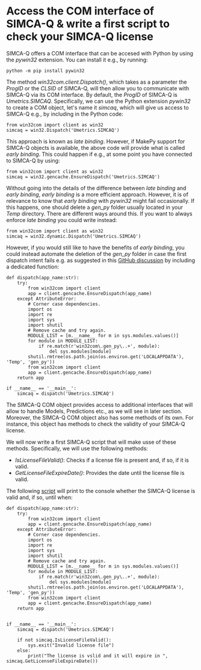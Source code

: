 # Access the COM interface of SIMCA-Q & write a first script to check your SIMCA-Q license

SIMCA-Q offers a COM interface that can be accesed with Python by using the *pywin32* extension. You can install it e.g., by running:
```
python -m pip install pywin32
```

The method *win32com.client.Dispatch()*, which takes as a parameter the *ProgID* or the *CLSID* of SIMCA-Q, will then allow you to communicate with SIMCA-Q via its COM interface. By default, the *ProgID* of SIMCA-Q is *Umetrics.SIMCAQ*. Specifically, we can use the Python extension *pywin32* to create a COM object, let's name it *simcaq*, which will give us access to SIMCA-Q e.g., by including in the Python code:
```
from win32com import client as win32
simcaq = win32.Dispatch('Umetrics.SIMCAQ')
```

This approach is known as *late binding*. However, if MakePy support for SIMCA-Q objects is available, the above code will provide what is called *early binding*. This could happen if e.g., at some point you have connected to SIMCA-Q by using:
```
from win32com import client as win32
simcaq = win32.gencache.EnsureDispatch('Umetrics.SIMCAQ')
```

Without going into the details of the difference between *late binding* and *early binding*, *early binding* is a more efficient approach. However, it is of relevance to know that *early binding* with *pywin32* might fail occasionally. If this happens, one should delete a *gen_py* folder usually located in your *Temp* directory. There are different ways around this. If you want to always enforce *late binding* you could write instead:
```
from win32com import client as win32
simcaq = win32.dynamic.Dispatch('Umetrics.SIMCAQ')
```

However, if you would still like to have the benefits of *early binding*, you could instead automate the deletion of the *gen_py* folder in case the first dispatch intent fails e.g. as suggested in this [GitHub discussion](https://gist.github.com/rdapaz/63590adb94a46039ca4a10994dff9dbe#gistcomment-2918299) by including a dedicated function:
```
def dispatch(app_name:str):
    try:
        from win32com import client
        app = client.gencache.EnsureDispatch(app_name)
    except AttributeError:
        # Corner case dependencies.
        import os
        import re
        import sys
        import shutil
        # Remove cache and try again.
        MODULE_LIST = [m.__name__ for m in sys.modules.values()]
        for module in MODULE_LIST:
            if re.match(r'win32com\.gen_py\..+', module):
                del sys.modules[module]
        shutil.rmtree(os.path.join(os.environ.get('LOCALAPPDATA'), 'Temp', 'gen_py'))
        from win32com import client
        app = client.gencache.EnsureDispatch(app_name)
    return app

if __name__ == '__main__':
    simcaq = dispatch('Umetrics.SIMCAQ')
```

The SIMCA-Q COM object provides access to additional interfaces that will allow to handle Models, Predictions etc., as we will see in later section. Moreover, the SIMCA-Q COM object also has some methods of its own. For instance, this object has methods to check the validity of your SIMCA-Q license.

We will now write a first SIMCA-Q script that will make usse of these methods. Specifically, we will use the following methods:
- *IsLicenseFileValid()*: Checks if a license file is present and, if so, if it is valid. 
- *GetLicenseFileExpireDate()*: Provides the date until the license file is valid.

The following [script](github.com/OEM-Sartorius-Data-Analytics/SimcaQ_Python_Scripting_Guide/blob/main/00_COM_and_License/COM_and_License.py) will print to the console whether the SIMCA-Q license is valid and, if so, until when:
```
def dispatch(app_name:str):
    try:
        from win32com import client
        app = client.gencache.EnsureDispatch(app_name)
    except AttributeError:
        # Corner case dependencies.
        import os
        import re
        import sys
        import shutil
        # Remove cache and try again.
        MODULE_LIST = [m.__name__ for m in sys.modules.values()]
        for module in MODULE_LIST:
            if re.match(r'win32com\.gen_py\..+', module):
                del sys.modules[module]
        shutil.rmtree(os.path.join(os.environ.get('LOCALAPPDATA'), 'Temp', 'gen_py'))
        from win32com import client
        app = client.gencache.EnsureDispatch(app_name)
    return app


if __name__ == '__main__':
    simcaq = dispatch('Umetrics.SIMCAQ')

    if not simcaq.IsLicenseFileValid():
        sys.exit("Invalid license file")
    else:
        print("The license is vslid and it will expire in ", simcaq.GetLicenseFileExpireDate())
```


